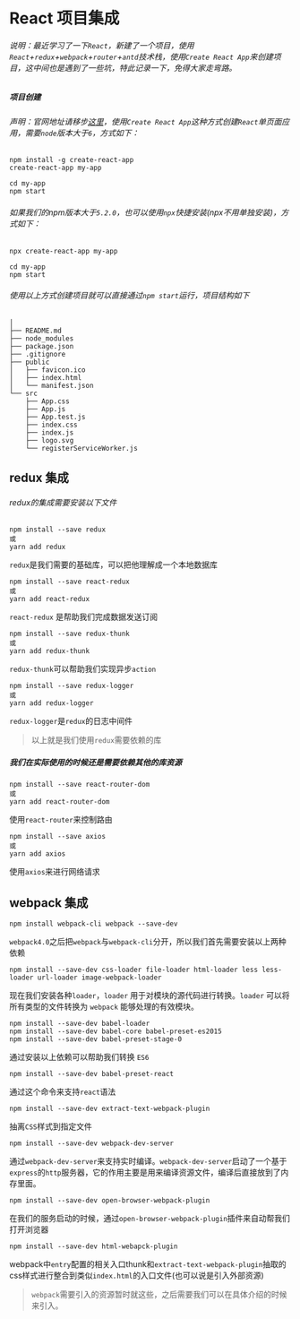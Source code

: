 # React 项目集成

###### 说明：最近学习了一下`React`，新建了一个项目，使用`React`+`redux`+`webpack`+`router`+`antd`技术栈，使用`Create React App`来创建项目，这中间也是遇到了一些坑，特此记录一下，免得大家走弯路。

##### 项目创建

###### 声明：官网地址请移步[这里](https://reactjs.org/docs/add-react-to-a-new-app.html)，使用`Create React App`这种方式创建`React`单页面应用，需要`node`版本大于`6`，方式如下：

```
npm install -g create-react-app
create-react-app my-app

cd my-app
npm start
```

###### 如果我们的npm版本大于`5.2.0`，也可以使用`npx`快捷安装(npx不用单独安装)，方式如下：

```
npx create-react-app my-app

cd my-app
npm start
```

###### 使用以上方式创建项目就可以直接通过`npm start`运行，项目结构如下

```
│
├── README.md
├── node_modules
├── package.json
├── .gitignore
├── public
│   ├── favicon.ico
│   ├── index.html
│   └── manifest.json
└── src
    ├── App.css
    ├── App.js
    ├── App.test.js
    ├── index.css
    ├── index.js
    ├── logo.svg
    └── registerServiceWorker.js

```

## redux 集成

###### redux的集成需要安装以下文件

	npm install --save redux
	或
	yarn add redux  

`redux`是我们需要的基础库，可以把他理解成一个本地数据库
	
	npm install --save react-redux
	或
	yarn add react-redux
	
`react-redux` 是帮助我们完成数据发送订阅

	npm install --save redux-thunk
	或
	yarn add redux-thunk
	
`redux-thunk`可以帮助我们实现异步`action`

	npm install --save redux-logger
	或
	yarn add redux-logger
	
`redux-logger`是`redux`的日志中间件

> 以上就是我们使用`redux`需要依赖的库

##### 我们在实际使用的时候还是需要依赖其他的库资源

	npm install --save react-router-dom
	或
	yarn add react-router-dom
	
使用`react-router`来控制路由

	npm install --save axios
	或
	yarn add axios
	
使用`axios`来进行网络请求

## webpack 集成

	npm install webpack-cli webpack --save-dev
	
`webpack4.0`之后把`webpack`与`webpack-cli`分开，所以我们首先需要安装以上两种依赖

	npm install --save-dev css-loader file-loader html-loader less less-loader url-loader image-webpack-loader
	
现在我们安装各种`loader`，`loader` 用于对模块的源代码进行转换。`loader` 可以将所有类型的文件转换为 `webpack` 能够处理的有效模块。

	npm install --save-dev babel-loader
	npm install --save-dev babel-core babel-preset-es2015  
	npm install --save-dev babel-preset-stage-0
	
通过安装以上依赖可以帮助我们转换 `ES6`

	npm install --save-dev babel-preset-react
	
通过这个命令来支持`react`语法

	npm install --save-dev extract-text-webpack-plugin
	
抽离`CSS`样式到指定文件

	npm install --save-dev webpack-dev-server
	
通过`webpack-dev-server`来支持实时编译。`webpack-dev-server`启动了一个基于`express`的`http`服务器，它的作用主要是用来编译资源文件，编译后直接放到了内存里面。

	npm install --save-dev open-browser-webpack-plugin
	
在我们的服务启动的时候，通过`open-browser-webpack-plugin`插件来自动帮我们打开浏览器

	npm install --save-dev html-webapck-plugin

webpack中`entry`配置的相关入口thunk和`extract-text-webpack-plugin`抽取的css样式进行整合到类似`index.html`的入口文件(也可以说是引入外部资源)

> `webpack`需要引入的资源暂时就这些，之后需要我们可以在具体介绍的时候来引入。